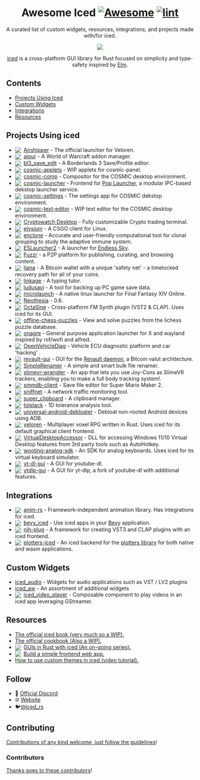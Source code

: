 <div align="center">

<!-- title -->

<!--lint ignore no-dead-urls-->

# Awesome Iced [![Awesome](https://awesome.re/badge.svg)](https://awesome.re) [![lint](https://github.com/emann/awesome-iced/actions/workflows/lint.yaml/badge.svg)](https://github.com/emann/awesome-iced/actions/workflows/lint.yaml)

<!-- subtitle -->

A curated list of custom widgets, resources, integrations, and projects made with/for iced.

<!-- image -->

<a href="https://github.com/iced-rs/iced" target="_blank" rel="noopener noreferrer">
  <img src="https://raw.githubusercontent.com/iced-rs/iced/8f14b448d263a2cfd03a998b1d54c21e33d58980/docs/logo.svg" />
</a>

<!-- description -->

[iced](https://github.com/iced-rs/iced) is a cross-platform GUI library for Rust focused on simplicity and type-safety inspired by [Elm](https://elm-lang.org/).

</div>

<!-- TOC -->

## Contents

- [Projects Using Iced](#example-projects)
- [Custom Widgets](#custom-widgets)
- [Integrations](#integrations)
- [Resources](#resources)

<!-- CONTENT -->

## Projects Using iced

- <img style="vertical-align: sub; padding-right: 7px" src="https://img.shields.io/badge/0.8-blue?logo=iced&style=plastic">[Airshipper](https://github.com/veloren/Airshipper) - The official launcher for Veloren.
- <img style="vertical-align: sub; padding-right: 7px" src="https://img.shields.io/badge/0.3-blue?logo=iced&style=plastic">[ajour](https://github.com/ajour/ajour) - A World of Warcraft addon manager.
- <img style="vertical-align: sub; padding-right: 7px" src="https://img.shields.io/badge/0.3-blue?logo=iced&style=plastic">[bl3_save_edit](https://github.com/ZakisM/bl3_save_edit) - A Borderlands 3 Save/Profile editor.
- <img style="vertical-align: sub; padding-right: 7px" src="https://img.shields.io/badge/0.6-blue?logo=iced&style=plastic">[cosmic-applets](https://github.com/pop-os/cosmic-applets) - WIP applets for cosmic-panel.
- <img style="vertical-align: sub; padding-right: 7px" src="https://img.shields.io/badge/0.6-blue?logo=iced&style=plastic">[cosmic-comp](https://github.com/pop-os/cosmic-comp) - Compositor for the COSMIC desktop environment.
- <img style="vertical-align: sub; padding-right: 7px" src="https://img.shields.io/badge/0.6-blue?logo=iced&style=plastic">[cosmic-launcher](https://github.com/pop-os/cosmic-launcher) - Frontend for [Pop Launcher](https://github.com/pop-os/launcher), a modular IPC-based dekstop launcher service.
- <img style="vertical-align: sub; padding-right: 7px" src="https://img.shields.io/badge/0.6-blue?logo=iced&style=plastic">[cosmic-settings](https://github.com/pop-os/cosmic-settings) - The settings app for COSMIC dekstop environment.
- <img style="vertical-align: sub; padding-right: 7px" src="https://img.shields.io/badge/0.6-blue?logo=iced&style=plastic">[cosmic-text-editor](https://github.com/pop-os/cosmic-text-editor) - WIP text editor for the COSMIC desktop environment.
- <img style="vertical-align: sub; padding-right: 7px" src="https://img.shields.io/badge/0.6-blue?logo=iced&style=plastic">[Cryptowatch Desktop](https://cryptowat.ch/apps/desktop) - Fully customizable Crypto trading terminal.
- <img style="vertical-align: sub; padding-right: 7px" src="https://img.shields.io/badge/0.8-blue?logo=iced&style=plastic">[elysium](https://github.com/ka1mari/elysium) - A CSGO client for Linux.
- <img style="vertical-align: sub; padding-right: 7px" src="https://img.shields.io/badge/0.3-blue?logo=iced&style=plastic">[enclone](https://github.com/10XGenomics/enclone) - Accurate and user-friendly computational tool for clonal grouping to study the adaptive immune system.
- <img style="vertical-align: sub; padding-right: 7px" src="https://img.shields.io/badge/0.4-blue?logo=iced&style=plastic">[ESLauncher2](https://github.com/EndlessSkyCommunity/ESLauncher2) - A launcher for [Endless Sky](https://endless-sky.github.io/).
- <img style="vertical-align: sub; padding-right: 7px" src="https://img.shields.io/badge/0.4-blue?logo=iced&style=plastic">[Fuzzr](https://github.com/FuzzrNet/Fuzzr) - a P2P platform for publishing, curating, and browsing content.
- <img style="vertical-align: sub; padding-right: 7px" src="https://img.shields.io/badge/0.7-blue?logo=iced&style=plastic">[liana](https://github.com/wizardsardine/liana) - A Bitcoin wallet with a unique 'safety net' - a timelocked recovery path for all of your coins.
- <img style="vertical-align: sub; padding-right: 7px" src="https://img.shields.io/badge/0.3-blue?logo=iced&style=plastic">[linkage](https://github.com/linkage-rs/linkage) - A typing tutor.
- <img style="vertical-align: sub; padding-right: 7px" src="https://img.shields.io/badge/0.8-blue?logo=iced&style=plastic">[ludusavi](https://github.com/mtkennerly/ludusavi) - A tool for backing up PC game save data.
- <img style="vertical-align: sub; padding-right: 7px" src="https://img.shields.io/badge/0.3-blue?logo=iced&style=plastic">[microlaunch](https://github.com/eorzeatools/microlaunch) - A native linux launcher for Final Fantasy XIV Online.
- <img style="vertical-align: sub; padding-right: 7px" src="https://img.shields.io/badge/0.6-blue?logo=iced&style=plastic">[Neothesia](https://github.com/PolyMeilex/Neothesia) - 0.6.
- <img style="vertical-align: sub; padding-right: 7px" src="https://img.shields.io/badge/0.8-blue?logo=iced&style=plastic">[OctaSine](https://github.com/greatest-ape/OctaSine) - Cross-platform FM Synth plugin (VST2 & CLAP). Uses iced for its GUI.
- <img style="vertical-align: sub; padding-right: 7px" src="https://img.shields.io/badge/0.8-blue?logo=iced&style=plastic">[offline-chess-puzzles](https://github.com/brianch/offline-chess-puzzles) - View and solve puzzles from the lichess puzzle database.
- <img style="vertical-align: sub; padding-right: 7px" src="https://img.shields.io/badge/0.4-blue?logo=iced&style=plastic">[onagre](https://github.com/oknozor/onagre) - General purpose application launcher for X and wayland inspired by rof/wofi and alfred.
- <img style="vertical-align: sub; padding-right: 7px" src="https://img.shields.io/badge/0.3-blue?logo=iced&style=plastic">[OpenVehicleDiag](https://github.com/rnd-ash/OpenVehicleDiag) - Vehicle ECU diagnostic platform and car 'hacking' .
- <img style="vertical-align: sub; padding-right: 7px" src="https://img.shields.io/badge/0.4-blue?logo=iced&style=plastic">[revault-gui](https://github.com/revault/revault-gui) - GUI for the [Revault daemon](https://github.com/revault/revaultd), a Bitcoin valut architecture.
- <img style="vertical-align: sub; padding-right: 7px" src="https://img.shields.io/badge/0.4-blue?logo=iced&style=plastic">[SimpleRenamer](https://github.com/Inspirateur/SimpleRenamer) - A simple and smart bulk file renamer.
- <img style="vertical-align: sub; padding-right: 7px" src="https://img.shields.io/badge/0.8-blue?logo=iced&style=plastic">[slimevr-wrangler](https://github.com/carl-anders/slimevr-wrangler) - An app that lets you use Joy-Cons as SlimeVR trackers, enabling you to make a full body tracking system!.
- <img style="vertical-align: sub; padding-right: 7px" src="https://img.shields.io/badge/0.3-blue?logo=iced&style=plastic">[smmdb-client](https://github.com/Tarnadas/smmdb-client) - Save file editor for Super Mario Maker 2.
- <img style="vertical-align: sub; padding-right: 7px" src="https://img.shields.io/badge/0.8-blue?logo=iced&style=plastic">[sniffnet](https://github.com/GyulyVGC/sniffnet) - A network traffic monitoring tool.
- <img style="vertical-align: sub; padding-right: 7px" src="https://img.shields.io/badge/0.8-blue?logo=iced&style=plastic">[super_clipboard](https://github.com/SergioRibera/super_clipboard) - A clipboard manager.
- <img style="vertical-align: sub; padding-right: 7px" src="https://img.shields.io/badge/0.2-blue?logo=iced&style=plastic">[tolstack](https://github.com/aevyrie/tolstack) - 1D tolerance analysis tool.
- <img style="vertical-align: sub; padding-right: 7px" src="https://img.shields.io/badge/0.8-blue?logo=iced&style=plastic">[universal-android-debloater](https://github.com/0x192/universal-android-debloater) - Debloat non-rooted Android devices using ADB.
- <img style="vertical-align: sub; padding-right: 7px" src="https://img.shields.io/badge/0.4-blue?logo=iced&style=plastic">[veloren](https://github.com/veloren/veloren) - Multiplayer voxel RPG written in Rust. Uses iced for its default graphical client frontend.
- <img style="vertical-align: sub; padding-right: 7px" src="https://img.shields.io/badge/0.8-blue?logo=iced&style=plastic">[VirtualDesktopAccessor](https://github.com/Ciantic/VirtualDesktopAccessor) - DLL for accessing Windows 11/10 Virtual Desktop features from 3rd party tools such as AutoHotkey.
- <img style="vertical-align: sub; padding-right: 7px" src="https://img.shields.io/badge/0.3-blue?logo=iced&style=plastic">[wooting-analog-sdk](https://github.com/WootingKb/wooting-analog-sdk) - An SDK for analog keyboards. Uses iced for its virtual keyboard simulator.
- <img style="vertical-align: sub; padding-right: 7px" src="https://img.shields.io/badge/0.7-blue?logo=iced&style=plastic">[yt-dl-gui](https://github.com/hristogochev/youtube-dl-gui) - A GUI for youtube-dl.
- <img style="vertical-align: sub; padding-right: 7px" src="https://img.shields.io/badge/0.7-blue?logo=iced&style=plastic">[ytdlp-gui](https://github.com/BKSalman/ytdlp-gui) - A GUI for yt-dlp, a fork of youtube-dl with additional features.

## Integrations

- <img style="vertical-align: sub; padding-right: 7px" src="https://img.shields.io/badge/0.3-blue?logo=iced&style=plastic">[anim-rs](https://github.com/Joylei/anim-rs) - Framework-independent animation library. Has integrations for iced.
- <img style="vertical-align: sub; padding-right: 7px" src="https://img.shields.io/badge/0.7-blue?logo=iced&style=plastic">[bevy_iced](https://github.com/tasgon/bevy_iced) - Use iced apps in your [Bevy](https://github.com/bevyengine/bevy/) application.
- <img style="vertical-align: sub; padding-right: 7px" src="https://img.shields.io/badge/0.4-blue?logo=iced&style=plastic">[nih-plug](https://github.com/robbert-vdh/nih-plug) - A framework for creating VST3 and CLAP plugins with an iced frontend.
- <img style="vertical-align: sub; padding-right: 7px" src="https://img.shields.io/badge/0.8-blue?logo=iced&style=plastic">[plotters-iced](https://github.com/Joylei/plotters-iced) - An iced backend for the [plotters library](https://github.com/plotters-rs/plotters) for both native and wasm applications.

## Custom Widgets

- [iced_audio](https://github.com/iced-rs/iced_audio) - Widgets for audio applications such as VST / LV2 plugins
- [iced_aw](https://github.com/iced-rs/iced_aw) - An assortment of additional widgets
- <img style="vertical-align: sub; padding-right: 7px" src="https://img.shields.io/badge/0.3-blue?logo=iced&style=plastic">[iced_video_player](https://github.com/jazzfool/iced_video_player) - Composable component to play videos in an iced app leveraging GStreamer.


## Resources

- [The official iced book (very much so a WIP).](https://book.iced.rs/)
- [The official cookbook (Also a WIP).](https://github.com/iced-rs/cookbook)
- <img style="vertical-align: sub; padding-right: 7px" src="https://img.shields.io/badge/0.4-blue?logo=iced&style=plastic">[GUIs in Rust with iced (An on-going series).](https://nikolish.in/gs-with-iced-1)
- <img style="vertical-align: sub; padding-right: 7px" src="https://img.shields.io/badge/0.4-blue?logo=iced&style=plastic">[Build a simple frontend web app.](https://blog.logrocket.com/iced-rs-tutorial-rust-frontend-web-app/)
- [How to use custom themes in iced (video tutorial).](https://www.youtube.com/watch?v=Bl02RY3FXJU)

<!-- END CONTENT -->

## Follow

- 🥶 [Official Discord](https://discord.gg/3xZJ65GAhd)
- 🌐 [Website](https://iced.rs/)
- 🐦[@iced_rs](https://twitter.com/iced_rs?lang=en)

## Contributing

[Contributions of any kind welcome, just follow the guidelines](contributing.md)!

### Contributors

[Thanks goes to these contributors](https://github.com/emann/awesome-iced/graphs/contributors)!
